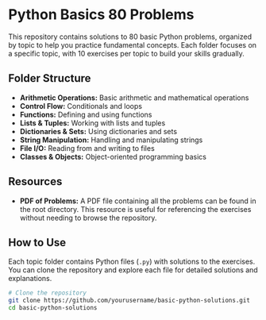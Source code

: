 # Python Basics 80 Problems

This repository contains solutions to 80 basic Python problems, organized by topic to help you practice fundamental concepts. Each folder focuses on a specific topic, with 10 exercises per topic to build your skills gradually.

## Folder Structure

- **Arithmetic Operations:** Basic arithmetic and mathematical operations
- **Control Flow:** Conditionals and loops
- **Functions:** Defining and using functions
- **Lists & Tuples:** Working with lists and tuples
- **Dictionaries & Sets:** Using dictionaries and sets
- **String Manipulation:** Handling and manipulating strings
- **File I/O:** Reading from and writing to files
- **Classes & Objects:** Object-oriented programming basics

## Resources

- **PDF of Problems:** A PDF file containing all the problems can be found in the root directory. This resource is useful for referencing the exercises without needing to browse the repository.

## How to Use

Each topic folder contains Python files (`.py`) with solutions to the exercises. You can clone the repository and explore each file for detailed solutions and explanations.

```bash
# Clone the repository
git clone https://github.com/yourusername/basic-python-solutions.git
cd basic-python-solutions
